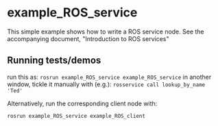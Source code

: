 # example_ROS_service
This simple example shows how to write a ROS service node.  See the accompanying document, "Introduction to ROS services"

## Running tests/demos
 run this as: `rosrun example_ROS_service example_ROS_service`
in another window, tickle it manually with (e.g.): 
 `rosservice call lookup_by_name 'Ted'`   

Alternatively, run the corresponding client node with:

`rosrun example_ROS_service example_ROS_client`
